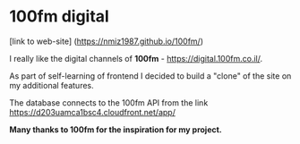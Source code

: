 # 100fm digital

[link to web-site] (https://nmiz1987.github.io/100fm/)

I really like the digital channels of **100fm** - https://digital.100fm.co.il/.

As part of self-learning of frontend I decided to build a "clone" of the site on my additional features.

The database connects to the 100fm API from the link https://d203uamca1bsc4.cloudfront.net/app/

**Many thanks to 100fm for the inspiration for my project.**
